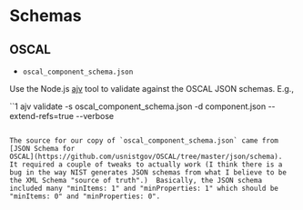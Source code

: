 # Schemas

## OSCAL

* `oscal_component_schema.json`

Use the Node.js [ajv](https://ajv.js.org/) tool to validate against
the OSCAL JSON schemas.  E.g.,

``1
ajv validate -s oscal_component_schema.json -d component.json --extend-refs=true --verbose
```

The source for our copy of `oscal_component_schema.json` came from
[JSON Schema for
OSCAL](https://github.com/usnistgov/OSCAL/tree/master/json/schema).
It required a couple of tweaks to actually work (I think there is a
bug in the way NIST generates JSON schemas from what I believe to be
the XML Schema "source of truth".)  Basically, the JSON schema
included many "minItems: 1" and "minProperties: 1" which should be
"minItems: 0" and "minProperties: 0".




